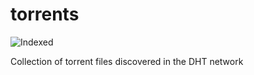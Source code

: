torrents 
========
![Indexed](https://img.shields.io/badge/indexed-18903-blue)

Collection of torrent files discovered in the DHT network
